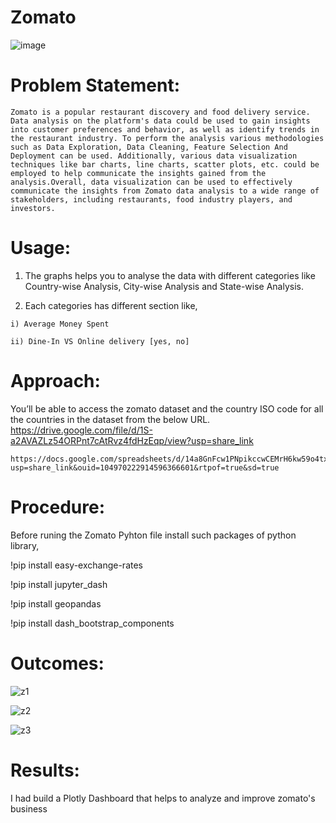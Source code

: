 # Zomato

![image](https://user-images.githubusercontent.com/107666598/218306458-2317d903-98cc-4f23-8679-f138f9e20ab1.png)

# Problem Statement:

    Zomato is a popular restaurant discovery and food delivery service. Data analysis on the platform's data could be used to gain insights into customer preferences and behavior, as well as identify trends in the restaurant industry. To perform the analysis various methodologies such as Data Exploration, Data Cleaning, Feature Selection And Deployment can be used. Additionally, various data visualization techniques like bar charts, line charts, scatter plots, etc. could be employed to help communicate the insights gained from the analysis.Overall, data visualization can be used to effectively communicate the insights from Zomato data analysis to a wide range of stakeholders, including restaurants, food industry players, and investors.

# Usage:

  1. The graphs helps you to analyse the data with different categories like Country-wise Analysis, City-wise Analysis and State-wise Analysis.
  
  2. Each categories has different section like,
  
    i) Average Money Spent
    
    ii) Dine-In VS Online delivery [yes, no]
    
# Approach:
   You’ll be able to access the zomato dataset and the country ISO code for all the countries in the dataset from the below URL. 
    https://drive.google.com/file/d/1S-a2AVAZLz54ORPnt7cAtRvz4fdHzEqp/view?usp=share_link
    
    https://docs.google.com/spreadsheets/d/14a8GnFcw1PNpikccwCEMrH6kw59o4tx6/edit?usp=share_link&ouid=104970222914596366601&rtpof=true&sd=true

    
# Procedure:

Before runing the Zomato Pyhton file install such packages of python library,

  !pip install easy-exchange-rates

  !pip install jupyter_dash

  !pip install geopandas

  !pip install dash_bootstrap_components
 
# Outcomes:

![z1](https://user-images.githubusercontent.com/107666598/218306400-c511e2b4-2a53-443b-a433-f249f2ca5552.png)

![z2](https://user-images.githubusercontent.com/107666598/218306406-16297e44-e7f0-4a53-9772-5f80881dc6d8.png)

![z3](https://user-images.githubusercontent.com/107666598/218306415-1935a2f7-e309-4d8a-9580-bffccf3fff56.png)

# Results:
 I had build a Plotly Dashboard that helps to analyze and improve zomato's business


